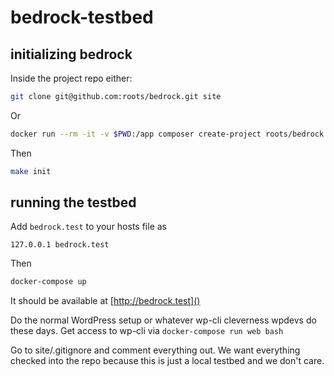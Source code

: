 # bedrock-testbed

## initializing bedrock

Inside the project repo either:

```bash
git clone git@github.com:roots/bedrock.git site
```

Or

```bash
docker run --rm -it -v $PWD:/app composer create-project roots/bedrock site
```

Then

```bash
make init
```

## running the testbed

Add `bedrock.test` to your hosts file as

```
127.0.0.1 bedrock.test
```

Then

```bash
docker-compose up
```

It should be available at [http://bedrock.test]()

Do the normal WordPress setup or whatever wp-cli cleverness wpdevs do these
days. Get access to wp-cli via `docker-compose run web bash`

Go to site/.gitignore and comment everything out. We want everything checked
into the repo because this is just a local testbed and we don't care.
